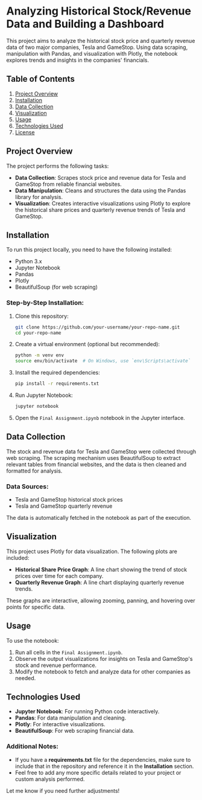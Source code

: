 # Analyzing Historical Stock/Revenue Data and Building a Dashboard

This project aims to analyze the historical stock price and quarterly revenue data of two major companies, Tesla and GameStop. Using data scraping, manipulation with Pandas, and visualization with Plotly, the notebook explores trends and insights in the companies' financials.

## Table of Contents
1. [Project Overview](#project-overview)
2. [Installation](#installation)
3. [Data Collection](#data-collection)
4. [Visualization](#visualization)
5. [Usage](#usage)
6. [Technologies Used](#technologies-used)
7. [License](#license)

## Project Overview
The project performs the following tasks:
- **Data Collection**: Scrapes stock price and revenue data for Tesla and GameStop from reliable financial websites.
- **Data Manipulation**: Cleans and structures the data using the Pandas library for analysis.
- **Visualization**: Creates interactive visualizations using Plotly to explore the historical share prices and quarterly revenue trends of Tesla and GameStop.

## Installation

To run this project locally, you need to have the following installed:
- Python 3.x
- Jupyter Notebook
- Pandas
- Plotly
- BeautifulSoup (for web scraping)

### Step-by-Step Installation:
1. Clone this repository:
   ```bash
   git clone https://github.com/your-username/your-repo-name.git
   cd your-repo-name
   ```

2. Create a virtual environment (optional but recommended):
   ```bash
   python -m venv env
   source env/bin/activate  # On Windows, use `env\Scripts\activate`
   ```

3. Install the required dependencies:
   ```bash
   pip install -r requirements.txt
   ```

4. Run Jupyter Notebook:
   ```bash
   jupyter notebook
   ```

5. Open the `Final Assignment.ipynb` notebook in the Jupyter interface.

## Data Collection
The stock and revenue data for Tesla and GameStop were collected through web scraping. The scraping mechanism uses BeautifulSoup to extract relevant tables from financial websites, and the data is then cleaned and formatted for analysis.

### Data Sources:
- Tesla and GameStop historical stock prices
- Tesla and GameStop quarterly revenue

The data is automatically fetched in the notebook as part of the execution.

## Visualization
This project uses Plotly for data visualization. The following plots are included:
- **Historical Share Price Graph**: A line chart showing the trend of stock prices over time for each company.
- **Quarterly Revenue Graph**: A line chart displaying quarterly revenue trends.

These graphs are interactive, allowing zooming, panning, and hovering over points for specific data.

## Usage
To use the notebook:
1. Run all cells in the `Final Assignment.ipynb`.
2. Observe the output visualizations for insights on Tesla and GameStop's stock and revenue performance.
3. Modify the notebook to fetch and analyze data for other companies as needed.

## Technologies Used
- **Jupyter Notebook**: For running Python code interactively.
- **Pandas**: For data manipulation and cleaning.
- **Plotly**: For interactive visualizations.
- **BeautifulSoup**: For web scraping financial data.



### Additional Notes:
- If you have a **requirements.txt** file for the dependencies, make sure to include that in the repository and reference it in the **Installation** section.
- Feel free to add any more specific details related to your project or custom analysis performed.

Let me know if you need further adjustments!
